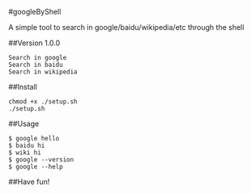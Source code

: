 

#googleByShell

A simple tool to search in google/baidu/wikipedia/etc through the shell


##Version 1.0.0

	Search in google 
	Search in baidu
	Search in wikipedia

##Install 

	chmod +x ./setup.sh
	./setup.sh

##Usage
	
	$ google hello
	$ baidu hi
	$ wiki hi
	$ google --version
	$ google --help


##Have fun!
